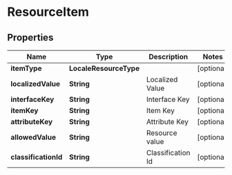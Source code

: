 

# ResourceItem


## Properties

| Name | Type | Description | Notes |
|------------ | ------------- | ------------- | -------------|
|**itemType** | **LocaleResourceType** |  |  [optional] |
|**localizedValue** | **String** | Localized Value |  [optional] |
|**interfaceKey** | **String** | Interface Key |  [optional] |
|**itemKey** | **String** | Item Key |  [optional] |
|**attributeKey** | **String** | Attribute Key |  [optional] |
|**allowedValue** | **String** | Resource value |  [optional] |
|**classificationId** | **String** | Classification Id |  [optional] |



